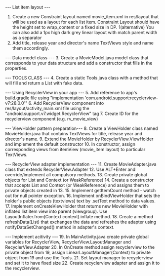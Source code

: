 --- List item layout ---
1. Create a new Constraint layout named movie_item.xml in res/layout that will be used as a layout for each list item. Constraint Layout should have the height set to wrap_content or a fixed size in DP.
1(alternative) You can also add a 1px high dark grey linear layout with match parent width as a separator
2. Add title, release year and director's name TextViews style and name them accordingly.

--- Data model class ---
3. Create a MovieModel.java model class that corresponds to your data structure and add a constructor that fills in the properties.

--- TOOLS CLASS ---
4. Create a static Tools.java class with a method that will fill and return a List<MovieModel> with fake data.

--- Using RecyclerView in your app ---
5. Add reference to app's build.gradle file using "implementation 'com.android.support:recyclerview-v7:28.0.0'"
6. Add RecyclerView component into res/layout/activity_main.xml file using the "android.support.v7.widget.RecyclerView" tag
7. Create ID for the recyclerview component (e.g. rv_movie_view)

--- ViewHolder pattern preparation---
8. Create a ViewHolder class named MovieHolder.java that contains TextViews for title, release year and director's name.
9. Extend the MovieHolder by RecyclerView.ViewHolder and implement the default constructor
10. In constructor, assign corresponding views from itemView (movie_item layout) to particular TextViews.

--- RecyclerView adapter implementation ---
11. Create MovieAdapter.java class that extends RecyclerView.Adapter<MovieHolder>
12. Use ALT+Enter and override/implement all compulsory methods.
13. Create private global objects for List<MovieModel> and Context (or WeakReference<Context>)
14. Create a constructor that accepts List<MovieModel> and Context (or WeakReference<Context>) and assigns them to private objects created in 13.
15. Implement getItemCount method - watch out for null pointer exception.
16. Implement onBindViewHolder that sets the holder's public objects (textviews) text by .setText method to data values.
17. Implement onCreateViewHolder that returns new MovieHolder with inflated list item view into parent (viewgroup). Use LayoutInflater.from(Context context).inflate method.
18. Create a method refreshData(List<MovieModel>) that exchanges the data and refreshes the adapter using notifyDataSetChanged() method in adapter's context.

--- Implement acitivity ---
19. In MainActivity.java create private global variables for RecyclerView, RecyclerView.LayoutManager and RecyclerView.Adapter<MovieHolder>
20. In OnCreate method assign recyclerview to the private object from 19, assign LinearLayoutManager(Context) to private object from 19 and use the Tools.
21. Set layout manager to recyclerview and set it to have fixed size
22. Create recyclerview adapter and assign it to the recyclerview.